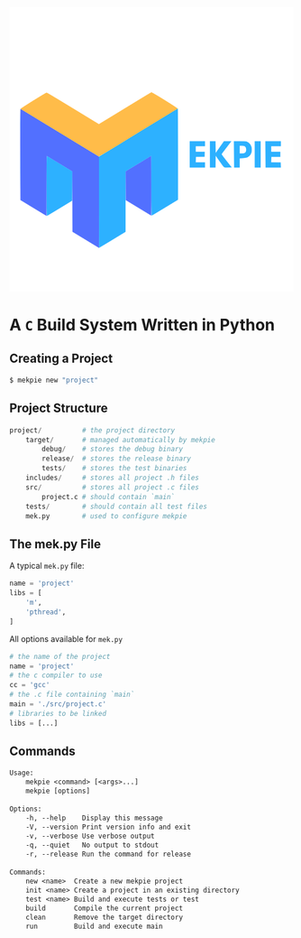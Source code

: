 ![](/resources/logo.svg)
# A `C` Build System Written in Python

## Creating a Project

```bash
$ mekpie new "project"
```

## Project Structure

```python
project/          # the project directory
    target/       # managed automatically by mekpie
        debug/    # stores the debug binary
        release/  # stores the release binary
        tests/    # stores the test binaries
    includes/     # stores all project .h files
    src/          # stores all project .c files
        project.c # should contain `main`
    tests/        # should contain all test files
    mek.py        # used to configure mekpie
```

## The mek.py File

A typical `mek.py` file:
```python
name = 'project'
libs = [
    'm',
    'pthread',
]
```

All options available for `mek.py`
```python
# the name of the project
name = 'project'
# the c compiler to use
cc = 'gcc'
# the .c file containing `main`
main = './src/project.c'
# libraries to be linked
libs = [...]
```

## Commands

```
Usage:
    mekpie <command> [<args>...]
    mekpie [options]

Options:
    -h, --help    Display this message
    -V, --version Print version info and exit
    -v, --verbose Use verbose output
    -q, --quiet   No output to stdout
    -r, --release Run the command for release

Commands:
    new <name>  Create a new mekpie project
    init <name> Create a project in an existing directory
    test <name> Build and execute tests or test
    build       Compile the current project
    clean       Remove the target directory
    run         Build and execute main
```